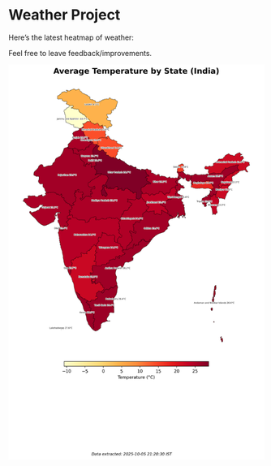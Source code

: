 # Weather Project

Here’s the latest heatmap of weather:

Feel free to leave feedback/improvements.

![India Heatmap](docs/assets/india_heatmap.png?v=E293C8)
